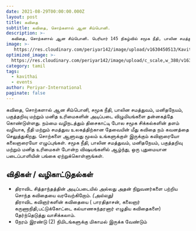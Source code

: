 ```yaml
---
date: 2021-08-29T00:00:00.000Z
layout: post
title: கவிதை
subtitle: கவிதை, சொற்களால் ஆன சிம்பொனி.
description: >-
  கவிதை, சொற்களால் ஆன சிம்பொனி. பெரியார் 145 நிகழ்வில் சமூக நீதி, பாலின சமத்துவம், மனிதநேயம், பகுத்தறிவு பற்றிய கவிதைகளை வரவேற்கிறோம்.
image: >-
   https://res.cloudinary.com/periyar142/image/upload/v1630450513/Kavithai_ncj0ts.jpg
optimized_image: >-
  https://res.cloudinary.com/periyar142/image/upload/c_scale,w_380/v1630450513/Kavithai_ncj0ts.jpg
category: tamil
tags:
  - kavithai
  - events
author: Periyar-International
paginate: false
---
```


கவிதை, சொற்களால் ஆன சிம்பொனி, சமூக நீதி, பாலின சமத்துவம், மனிதநேயம், பகுத்தறிவு மற்றும் மனித உரிமைகளின் அடிப்படை விழுமியங்களை தன்னகத்தே கொண்டுள்ளது. நம்மை வழிநடத்தும் திசைகாட்டி போல சமூக சிக்கல்களின் தளம் வழியாக, நீதி மற்றும் சமத்துவ உலகத்திற்கான தேவையின் மீது கவிதை நம் கவனத்தை செலுத்துகிறது. சொற்களை ஆளுவது மூலம் உங்களுக்குள் இருக்கும் கவிஞரையோ கலைஞரையோ எழுப்புங்கள். சமூக நீதி, பாலின சமத்துவம், மனிதநேயம், பகுத்தறிவு மற்றும் மனித உரிமைகள் போன்ற விஷயங்களில் ஆழ்ந்து, ஒரு புதுமையான படைப்பாளியின் பங்கை ஏற்றுக்கொள்ளுங்கள்.

## விதிகள் / வழிகாட்டுதல்கள்

 - திராவிட சித்தாந்தத்தின் அடிப்படையில் அல்லது அதன் நிறுவனர்களை பற்றிய சொந்த கவிதையை வரவேற்கிறோம்.
    *(அல்லது)*   
   திராவிட கவிஞர்களின் கவிதையை ( பாரதிதாசன், கலைஞர் கருணாநிதி,பட்டுக்கோட்டை கல்யாணசுந்தரனார் எழுதிய கவிதைகளை) தேர்ந்தெடுத்து வாசிக்கலாம்.   
 - நேரம் இரண்டு (2) நிமிடங்களுக்கு மிகாமல் இருக்க வேண்டும்

